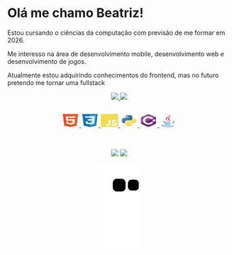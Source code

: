 # Olá me chamo Beatriz! 
Estou cursando o ciências da computação com previsão de me formar em 2026. 

Me interesso na área de desenvolvimento mobile, desenvolvimento web e desenvolvimento de jogos. 

Atualmente estou adquirindo conhecimentos do frontend, mas no futuro pretendo me tornar uma fullstack

<div align="center">
  <a href="https://github.com/AnaBeaVasconcelos">
  <img height="170em" src="https://github-readme-stats.vercel.app/api?username=AnaBeaVasconcelos&show_icons=true&theme=tokyonight&include_all_commits=true&count_private=true"/>
  <img height="100em" src="https://github-readme-stats.vercel.app/api/top-langs/?username=AnaBeaVasconcelos&layout=compact&langs_count=7&theme=tokyonight"/>
</div> 
   
##
<div align="center">
  <img alt="ana-HTML" height="30" width="40" src="https://raw.githubusercontent.com/devicons/devicon/master/icons/html5/html5-original.svg">
  <img alt="ana-CSS" height="30" width="40" src="https://raw.githubusercontent.com/devicons/devicon/master/icons/css3/css3-original.svg">
  <img alt="ana-Js" height="30" width="40" src="https://raw.githubusercontent.com/devicons/devicon/master/icons/javascript/javascript-plain.svg">
  <img alt="ana-Python" height="30" width="40" src="https://raw.githubusercontent.com/devicons/devicon/master/icons/python/python-original.svg">
  <img alt="ana-Csharp" height="30" width="40" src="https://raw.githubusercontent.com/devicons/devicon/master/icons/csharp/csharp-original.svg">
  <img alt="ana-Java" height="30" width="40" src="https://github.com/devicons/devicon/blob/master/icons/java/java-original.svg"><br>
</div></br>

 ##
 
<div align="center"> 
  <a href="https://www.instagram.com/httpsalyx" target="_blank"><img src="https://img.shields.io/badge/-Instagram-%23E4405F?style=for-the-badge&logo=instagram&logoColor=white" target="_blank"></a>
  <a href="https://www.linkedin.com/in/ana-vasconcelos-83b909235" target="_blank"><img src="https://img.shields.io/badge/-LinkedIn-%230077B5?style=for-the-badge&logo=linkedin&logoColor=white" target="_blank"></a>  

 ![Snake animation](https://github.com/AnaBeaVasconcelos/AnaBeaVasconcelos/blob/output/github-contribution-grid-snake.svg)
  
</div>
